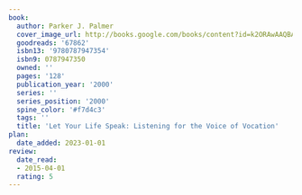 ```yaml
---
book:
  author: Parker J. Palmer
  cover_image_url: http://books.google.com/books/content?id=k2ORAwAAQBAJ&printsec=frontcover&img=1&zoom=1&edge=curl&source=gbs_api
  goodreads: '67862'
  isbn13: '9780787947354'
  isbn9: 0787947350
  owned: ''
  pages: '128'
  publication_year: '2000'
  series: ''
  series_position: '2000'
  spine_color: '#f7d4c3'
  tags: ''
  title: 'Let Your Life Speak: Listening for the Voice of Vocation'
plan:
  date_added: 2023-01-01
review:
  date_read:
  - 2015-04-01
  rating: 5
---
```

